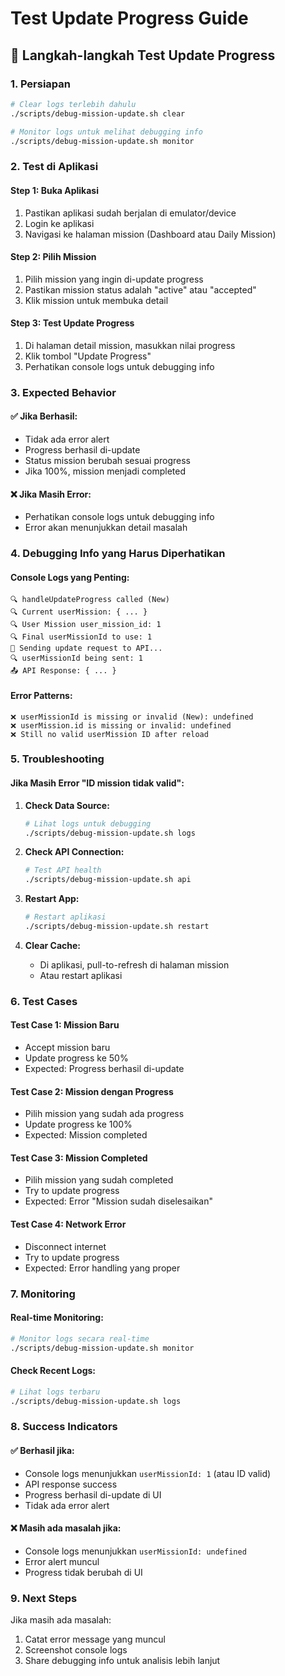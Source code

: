 # Test Update Progress Guide

## 🎯 Langkah-langkah Test Update Progress

### 1. Persiapan
```bash
# Clear logs terlebih dahulu
./scripts/debug-mission-update.sh clear

# Monitor logs untuk melihat debugging info
./scripts/debug-mission-update.sh monitor
```

### 2. Test di Aplikasi

#### Step 1: Buka Aplikasi
1. Pastikan aplikasi sudah berjalan di emulator/device
2. Login ke aplikasi
3. Navigasi ke halaman mission (Dashboard atau Daily Mission)

#### Step 2: Pilih Mission
1. Pilih mission yang ingin di-update progress
2. Pastikan mission status adalah "active" atau "accepted"
3. Klik mission untuk membuka detail

#### Step 3: Test Update Progress
1. Di halaman detail mission, masukkan nilai progress
2. Klik tombol "Update Progress"
3. Perhatikan console logs untuk debugging info

### 3. Expected Behavior

#### ✅ Jika Berhasil:
- Tidak ada error alert
- Progress berhasil di-update
- Status mission berubah sesuai progress
- Jika 100%, mission menjadi completed

#### ❌ Jika Masih Error:
- Perhatikan console logs untuk debugging info
- Error akan menunjukkan detail masalah

### 4. Debugging Info yang Harus Diperhatikan

#### Console Logs yang Penting:
```
🔍 handleUpdateProgress called (New)
🔍 Current userMission: { ... }
🔍 User Mission user_mission_id: 1
🔍 Final userMissionId to use: 1
🔄 Sending update request to API...
🔍 userMissionId being sent: 1
📤 API Response: { ... }
```

#### Error Patterns:
```
❌ userMissionId is missing or invalid (New): undefined
❌ userMission.id is missing or invalid: undefined
❌ Still no valid userMission ID after reload
```

### 5. Troubleshooting

#### Jika Masih Error "ID mission tidak valid":

1. **Check Data Source:**
   ```bash
   # Lihat logs untuk debugging
   ./scripts/debug-mission-update.sh logs
   ```

2. **Check API Connection:**
   ```bash
   # Test API health
   ./scripts/debug-mission-update.sh api
   ```

3. **Restart App:**
   ```bash
   # Restart aplikasi
   ./scripts/debug-mission-update.sh restart
   ```

4. **Clear Cache:**
   - Di aplikasi, pull-to-refresh di halaman mission
   - Atau restart aplikasi

### 6. Test Cases

#### Test Case 1: Mission Baru
- Accept mission baru
- Update progress ke 50%
- Expected: Progress berhasil di-update

#### Test Case 2: Mission dengan Progress
- Pilih mission yang sudah ada progress
- Update progress ke 100%
- Expected: Mission completed

#### Test Case 3: Mission Completed
- Pilih mission yang sudah completed
- Try to update progress
- Expected: Error "Mission sudah diselesaikan"

#### Test Case 4: Network Error
- Disconnect internet
- Try to update progress
- Expected: Error handling yang proper

### 7. Monitoring

#### Real-time Monitoring:
```bash
# Monitor logs secara real-time
./scripts/debug-mission-update.sh monitor
```

#### Check Recent Logs:
```bash
# Lihat logs terbaru
./scripts/debug-mission-update.sh logs
```

### 8. Success Indicators

#### ✅ Berhasil jika:
- Console logs menunjukkan `userMissionId: 1` (atau ID valid)
- API response success
- Progress berhasil di-update di UI
- Tidak ada error alert

#### ❌ Masih ada masalah jika:
- Console logs menunjukkan `userMissionId: undefined`
- Error alert muncul
- Progress tidak berubah di UI

### 9. Next Steps

Jika masih ada masalah:
1. Catat error message yang muncul
2. Screenshot console logs
3. Share debugging info untuk analisis lebih lanjut
